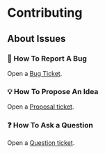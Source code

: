# Contributing

## About Issues

### :bug: How To Report A Bug

Open a [Bug Ticket](https://github.com/KtorZ/cardano-ogmios/issues/new?template=bug.md). 

### :bulb: How To Propose An Idea

Open a [Proposal ticket](https://github.com/KtorZ/cardano-ogmios/issues/new?template=idea.md).

### :question: How To Ask a Question

Open a [Question ticket](https://github.com/KtorZ/cardano-ogmios/issues/new?template=question.md).

